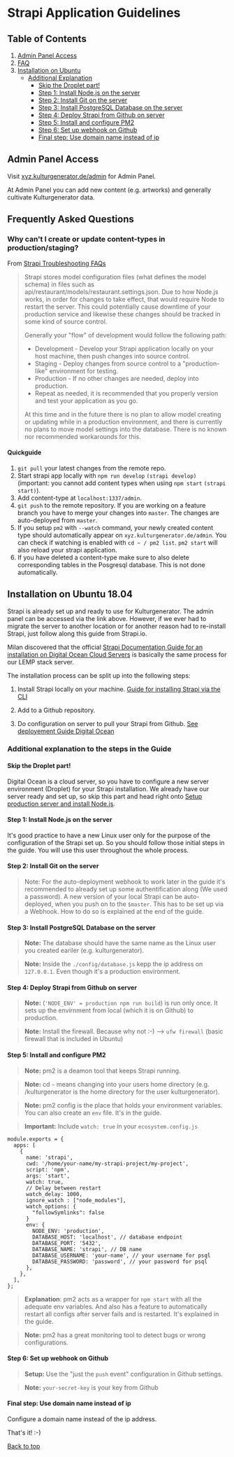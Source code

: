 # Strapi Application Guidelines <a id="top"></a>

## Table of Contents
1. [Admin Panel Access](#first)
2. [FAQ](#faq)
3. [Installation on Ubuntu](#second)
    * [Additional Explanation](#additional)
        * [Skip the Droplet part!](#droplet)
        * [Step 1: Install Node.js on the server](#nodejs)
        * [Step 2: Install Git on the server](#git)
        * [Step 3: Install PostgreSQL Database on the server](#postgresql)
        * [Step 4: Deploy Strapi from Github on server](#deploy)
        * [Step 5: Install and configure PM2 ](#pm2)
        * [Step 6: Set up webhook on Github](#webhook)
        * [Final step: Use domain name instead of ip](#domain)

## Admin Panel Access <a id="first"></a>
Visit [xyz.kulturgenerator.de/admin](https://xyz.kulturgenerator.de/admin) for Admin Panel.

At Admin Panel you can add new content (e.g. artworks) and generally cultivate Kulturgenerator data.

## Frequently Asked Questions <a id="faq"></a>

### Why can't I create or update content-types in production/staging?

From [Strapi Troubleshooting FAQs](https://strapi.io/documentation/v3.x/getting-started/troubleshooting.html#why-can-t-i-create-or-update-content-types-in-production-staging)

> Strapi stores model configuration files (what defines the model schema) in files such as api/restaurant/models/restaurant.settings.json. Due to how Node.js works, in order for changes to take effect, that would require Node to restart the server. This could potentially cause downtime of your production service and likewise these changes should be tracked in some kind of source control.
>
> Generally your "flow" of development would follow the following path:
>
> * Development - Develop your Strapi application locally on your host machine, then push changes into source control.
> * Staging - Deploy changes from source control to a "production-like" environment for testing.
> * Production - If no other changes are needed, deploy into production.
> * Repeat as needed, it is recommended that you properly version and test your application as you go.
>
> At this time and in the future there is no plan to allow model creating or updating while in a production environment, and there is currently no plans to move model settings into the database. There is no known nor recommended workarounds for this.

#### Quickguide
1. `git pull` your latest changes from the remote repo.
2. Start strapi app locally with `npm run develop` `(strapi develop)` (important: you cannot add content types when using `npm start` `(strapi start)`).
3. Add content-type at `localhost:1337/admin`.
4. `git push` to the remote repository. If you are working on a feature branch you have to merge your changes into `master`. The changes are auto-deployed from `master`.
5. If you setup `pm2` with `--watch` command, your newly created content type should automatically appear on `xyz.kulturgenerator.de/admin`. You can check if watching is enabled with `cd ~ / pm2 list`. `pm2 start` will also reload your strapi application.
6. If you have deleted a content-type make sure to also delete corresponding tables in the Posgresql database. This is not done automatically.

## Installation on Ubuntu 18.04 <a id="second"></a>

Strapi is already set up and ready to use for Kulturgenerator. The admin panel can be accessed via the link above. However, if we ever had to migrate the server to another location or for another reason had to re-install Strapi, just follow along this guide from Strapi.io.

Milan discovered that the official [Strapi Documentation Guide for an installation on Digital Ocean Cloud Servers](https://strapi.io/documentation/v3.x/deployment/digitalocean.html) is basically the same process for our LEMP stack server.

The installation process can be split up into the following steps:

1. Install Strapi locally on your machine.
[Guide for installing Strapi via the CLI](https://strapi.io/documentation/v3.x/installation/cli.html)

2. Add to a Github repository.

3. Do configuration on server to pull your Strapi from Github.
[See deployement Guide Digital Ocean](https://strapi.io/documentation/v3.x/deployment/digitalocean.html#setup-production-server-and-install-node-js)

### Additional explanation to the steps in the Guide <a id="additional"></a>

#### Skip the Droplet part! <a id="droplet"></a>

Digital Ocean is a cloud server, so you have to configure a new server environment (Droplet) for your Strapi installation.
We already have our server ready and set up, so skip this part and head right onto [Setup production server and install Node.js](https://strapi.io/documentation/v3.x/deployment/digitalocean.html#setup-production-server-and-install-node-js).

#### Step 1: Install Node.js on the server <a id="nodejs"></a>

It's good practice to have a new Linux user only for the purpose of the configuration of the Strapi set up. So you should follow those initial steps in the guide. You will use this user throughout the whole process.

#### Step 2: Install Git on the server <a id="git"></a>

> Note: For the auto-deployment webhook to work later in the guide it's recommended to already set up some authentification along (We used a password). A new version of your local Strapi can be auto-deployed, when you push on to the `$master`. This has to be set up via a Webhook. How to do so is explained at the end of the guide.

#### Step 3: Install PostgreSQL Database on the server <a id="postgresql"></a>

> **Note:**
The database should have the same name as the Linux user you created eariler (e.g. kulturgenerator).

> **Note:**
Inside the `./config/database.js` kepp the ip address on `127.0.0.1`. Even though it's a production environment.

#### Step 4: Deploy Strapi from Github on server<a id="deploy"></a>

 > **Note:**
 (`'NODE_ENV' = production npm run build`) is run only once. It sets up the envirnment from local (which it is on Github) to production.

> **Note:**
Install the firewall. Because why not :-)
--> `ufw firewall` (basic firewall that is included in Ubuntu)

#### Step 5: Install and configure PM2 <a id="pm2"></a>

> **Note:**
pm2 is a deamon tool that keeps Strapi running.

> **Note:**
cd `~` means changing into your users home directory (e.g. /kulturgenerator is the home directory for the user kulturgenerator).

> **Note:**
pm2 config is the place that holds your environment variables. You can also create an `env` file. It's in the guide.

> **Important:** Include `watch: true` in your `ecosystem.config.js`
```
module.exports = {
  apps: [
    {
      name: 'strapi',
      cwd: '/home/your-name/my-strapi-project/my-project',
      script: 'npm',
      args: 'start',
      watch: true,
      // Delay between restart
      watch_delay: 1000,
      ignore_watch : ["node_modules"],
      watch_options: {
        "followSymlinks": false
      }
      env: {
        NODE_ENV: 'production',
        DATABASE_HOST: 'localhost', // database endpoint
        DATABASE_PORT: '5432',
        DATABASE_NAME: 'strapi', // DB name
        DATABASE_USERNAME: 'your-name', // your username for psql
        DATABASE_PASSWORD: 'password', // your password for psql
      },
    },
  ],
};
```

> **Explanation**: 
pm2 acts as a wrapper for `npm start` with all the adequate env variables. And also has a feature to automatically restart all configs after server fails and is restarted. It's explained in the guide.

> **Note:**
pm2 has a great monitoring tool to detect bugs or wrong configurations.

#### Step 6: Set up webhook on Github <a id="webhook"></a>

> **Setup:**
Use the "just the `push` event" configuration in Github settings.

> **Note:**
`your-secret-key` is your key from Github

#### Final step: Use domain name instead of ip <a id="domain"></a>

Configure a domain name instead of the ip address.

That's it! :-)

[Back to top](#top)

